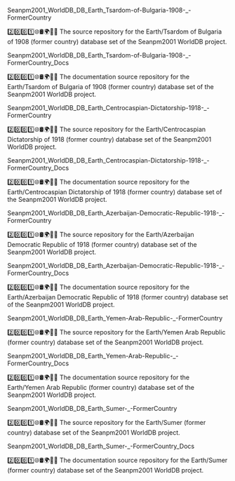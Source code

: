 
Seanpm2001_WorldDB_DB_Earth_Tsardom-of-Bulgaria-1908-_-FormerCountry

2️⃣️0️⃣️0️⃣️1️⃣️🌐️🛢️🌍️🏴️💾️ The source repository for the Earth/Tsardom of Bulgaria of 1908 (former country) database set of the Seanpm2001 WorldDB project. 

Seanpm2001_WorldDB_DB_Earth_Tsardom-of-Bulgaria-1908-_-FormerCountry_Docs

2️⃣️0️⃣️0️⃣️1️⃣️🌐️🛢️🌍️🏴️📖️ The documentation source repository for the Earth/Tsardom of Bulgaria of 1908 (former country) database set of the Seanpm2001 WorldDB project. 

Seanpm2001_WorldDB_DB_Earth_Centrocaspian-Dictatorship-1918-_-FormerCountry

2️⃣️0️⃣️0️⃣️1️⃣️🌐️🛢️🌍️🏴️💾️ The source repository for the Earth/Centrocaspian Dictatorship of 1918 (former country) database set of the Seanpm2001 WorldDB project. 

Seanpm2001_WorldDB_DB_Earth_Centrocaspian-Dictatorship-1918-_-FormerCountry_Docs

2️⃣️0️⃣️0️⃣️1️⃣️🌐️🛢️🌍️🏴️📖️ The documentation source repository for the Earth/Centrocaspian Dictatorship of 1918 (former country) database set of the Seanpm2001 WorldDB project. 

Seanpm2001_WorldDB_DB_Earth_Azerbaijan-Democratic-Republic-1918-_-FormerCountry

2️⃣️0️⃣️0️⃣️1️⃣️🌐️🛢️🌍️🏴️💾️ The source repository for the Earth/Azerbaijan Democratic Republic of 1918 (former country) database set of the Seanpm2001 WorldDB project. 

Seanpm2001_WorldDB_DB_Earth_Azerbaijan-Democratic-Republic-1918-_-FormerCountry_Docs

2️⃣️0️⃣️0️⃣️1️⃣️🌐️🛢️🌍️🏴️📖️ The documentation source repository for the Earth/Azerbaijan Democratic Republic of 1918 (former country) database set of the Seanpm2001 WorldDB project. 

Seanpm2001_WorldDB_DB_Earth_Yemen-Arab-Republic-_-FormerCountry

2️⃣️0️⃣️0️⃣️1️⃣️🌐️🛢️🌍️🏴️💾️ The source repository for the Earth/Yemen Arab Republic (former country) database set of the Seanpm2001 WorldDB project. 

Seanpm2001_WorldDB_DB_Earth_Yemen-Arab-Republic-_-FormerCountry_Docs

2️⃣️0️⃣️0️⃣️1️⃣️🌐️🛢️🌍️🏴️📖️ The documentation source repository for the Earth/Yemen Arab Republic (former country) database set of the Seanpm2001 WorldDB project. 

Seanpm2001_WorldDB_DB_Earth_Sumer-_-FormerCountry

2️⃣️0️⃣️0️⃣️1️⃣️🌐️🛢️🌍️🏴️💾️ The source repository for the Earth/Sumer (former country) database set of the Seanpm2001 WorldDB project. 

Seanpm2001_WorldDB_DB_Earth_Sumer-_-FormerCountry_Docs

2️⃣️0️⃣️0️⃣️1️⃣️🌐️🛢️🌍️🏴️📖️ The documentation source repository for the Earth/Sumer (former country) database set of the Seanpm2001 WorldDB project. 

